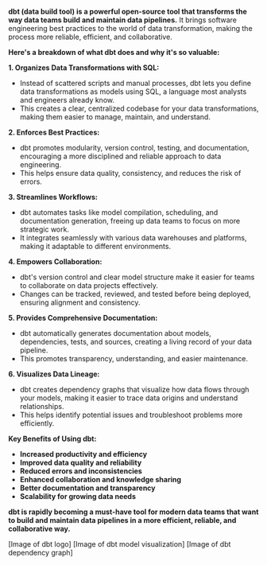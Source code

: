  **dbt (data build tool) is a powerful open-source tool that transforms the way data teams build and maintain data pipelines.** It brings software engineering best practices to the world of data transformation, making the process more reliable, efficient, and collaborative.

**Here's a breakdown of what dbt does and why it's so valuable:**

**1. Organizes Data Transformations with SQL:**

- Instead of scattered scripts and manual processes, dbt lets you define data transformations as models using SQL, a language most analysts and engineers already know.
- This creates a clear, centralized codebase for your data transformations, making them easier to manage, maintain, and understand.

**2. Enforces Best Practices:**

- dbt promotes modularity, version control, testing, and documentation, encouraging a more disciplined and reliable approach to data engineering.
- This helps ensure data quality, consistency, and reduces the risk of errors.

**3. Streamlines Workflows:**

- dbt automates tasks like model compilation, scheduling, and documentation generation, freeing up data teams to focus on more strategic work.
- It integrates seamlessly with various data warehouses and platforms, making it adaptable to different environments.

**4. Empowers Collaboration:**

- dbt's version control and clear model structure make it easier for teams to collaborate on data projects effectively.
- Changes can be tracked, reviewed, and tested before being deployed, ensuring alignment and consistency.

**5. Provides Comprehensive Documentation:**

- dbt automatically generates documentation about models, dependencies, tests, and sources, creating a living record of your data pipeline.
- This promotes transparency, understanding, and easier maintenance.

**6. Visualizes Data Lineage:**

- dbt creates dependency graphs that visualize how data flows through your models, making it easier to trace data origins and understand relationships.
- This helps identify potential issues and troubleshoot problems more efficiently.

**Key Benefits of Using dbt:**

- **Increased productivity and efficiency**
- **Improved data quality and reliability**
- **Reduced errors and inconsistencies**
- **Enhanced collaboration and knowledge sharing**
- **Better documentation and transparency**
- **Scalability for growing data needs**

**dbt is rapidly becoming a must-have tool for modern data teams that want to build and maintain data pipelines in a more efficient, reliable, and collaborative way.**

[Image of dbt logo]
[Image of dbt model visualization]
[Image of dbt dependency graph]
